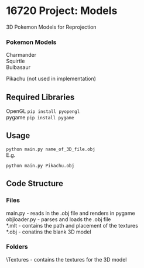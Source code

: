 # 16720 Project: Models 
3D Pokemon Models for Reprojection 

### Pokemon Models
Charmander\
Squirtle\
Bulbasaur

Pikachu (not used in implementation) 


## Required Libraries 
OpenGL  ```pip install pyopengl```\
pygame ```pip install pygame```

## Usage 
``` python main.py name_of_3D_file.obj ```\
E.g. 

``` python main.py Pikachu.obj ```

## Code Structure 

### Files
main.py  - reads in the .obj file and renders in pygame\
objloader.py - parses and loads the .obj file \
*.mlt - contains the path and placement of the textures \
*.obj - conatins the blank 3D model

### Folders
\Textures - contains the textures for the 3D model 

 



